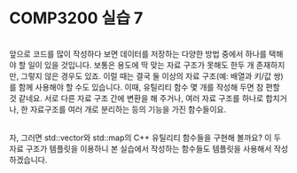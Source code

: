 # COMP3200 실습 7

<br>
앞으로 코드를 많이 작성하다 보면 데이터를 저장하는 다양한 방법 중에서 하나를 택해야 할 일이 있을 것입니다. 
보통은 용도에 딱 맞는 자료 구조가 못해도 한두 개 존재하지만, 그렇지 않은 경우도 있죠. 
이럴 때는 결국 둘 이상의 자료 구조(예: 배열과 키/값 쌍)를 함께 사용해야 할 수도 있습니다. 
이때, 유틸리티 함수 몇 개를 작성해 두면 참 편할 것 같네요. 서로 다른 자료 구조 간에 변환을 해 주거나, 여러 자료 구조를 하나로 합치거나, 
한 자료구조를 여러 개로 분리하는 등의 기능을 가진 함수들이요.
<br><br>

자, 그러면 std::vector와 std::map의 C++ 유틸리티 함수들을 구현해 볼까요? 이 두 자료 구조가 템플릿을 이용하니 본 실습에서 작성하는 함수들도 템플릿을 사용해서 작성하겠습니다.

